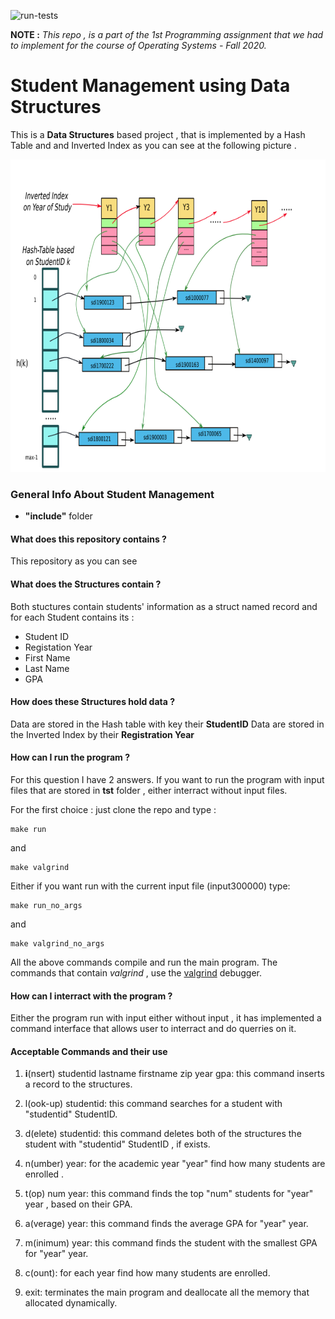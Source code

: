 ![run-tests](../../workflows/run-tests/badge.svg)


**NOTE :** *This repo , is a part of the 1st Programming assignment that we had to implement for the course of Operating Systems - Fall 2020.*


<p align="center"> 
 <h1>Student Management using Data Structures </h1> 
</p> 

This is a **Data Structures** based project , that is implemented by a Hash Table and and Inverted Index as you can see at the following picture .

<p align="center"> 
 <img width="800" height="500" src="images/structures.png">
</p>


### General Info About **Student Management** 
* **"include"** folder 

#### What does this repository contains ?
This repository as you can see 
#### What does the Structures contain ?
Both stuctures contain students' information as a struct named record and for each Student contains its :
* Student ID
* Registation Year
* First Name
* Last Name
* GPA

#### How does these Structures hold data ?
Data are stored in the Hash table with key their **StudentID**
Data are stored in the Inverted Index by their **Registration Year**

#### How can I run the program ? 
For this question I have 2 answers.
If you want to run the program with input files that are stored in **tst** folder , either interract without input files.

For the first choice : just clone the repo and type :
``` 
make run
```
 and 
 
``` 
make valgrind
```
 Either if you want run with the current input file (input300000) type:
```
make run_no_args
```
and 
```
make valgrind_no_args
```
All the above commands compile and run the main program.
The commands that contain *valgrind* , use the [valgrind](https://valgrind.org/) debugger.


#### How can I interract with the program ?
Either the program run with input either without input , it has implemented a command interface that allows user to interract and do querries on it.

#### Acceptable Commands and their use

 1. **i**(nsert) studentid lastname firstname zip year gpa: this command inserts a record to the structures.

2. l(ook-up) studentid: this command searches for a student with "studentid" StudentID.

3. d(elete) studentid: this command deletes both of the structures the student with "studentid" StudentID , if exists.

4. n(umber) year: for the academic year "year" find how many students are enrolled .

5. t(op) num year: this command finds the top "num" students for "year" year , based on their GPA.

6. a(verage) year: this command finds the average GPA for "year" year.

7. m(inimum) year: this command finds the student with the smallest GPA for "year" year.

8. c(ount): for each year find how many students are enrolled.

9. exit: terminates the main program and deallocate all the memory that allocated dynamically.



